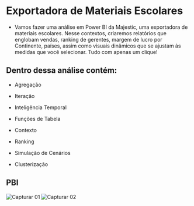 # Exportadora de Materiais Escolares
 
- Vamos fazer uma análise em Power BI da Majestic, uma exportadora de materiais escolares. Nesse contextos, criaremos relatórios que englobam vendas, ranking de gerentes, margem de lucro por Continente, países, assim como visuais dinâmicos que se ajustam às medidas que você selecionar. Tudo com apenas um clique!

## Dentro dessa análise contém:

- Agregação

- Iteração

- Inteligência Temporal

- Funções de Tabela

- Contexto

- Ranking

- Simulação de Cenários

- Clusterização

## PBI


![Capturar 01](https://user-images.githubusercontent.com/82332461/189780820-76e7b775-1bb8-4d7d-9ba2-27920cfdfa05.PNG)
![Capturar 02](https://user-images.githubusercontent.com/82332461/189780839-b56af902-e215-4183-8c3e-a82d3765874d.PNG)
